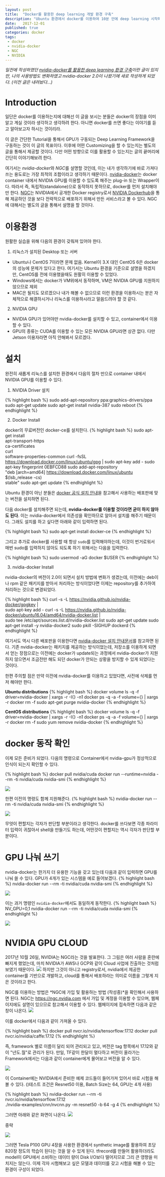 ```yaml
---
layout: post
title:  "Docker를 활용한 deep learning 개발 환경 구축"
description: "Ubuntu 환경에서 docker를 이용하여 10분 안에 deep learning 시작하기"
date:   2017-12-01
published: true
categories: docker
tags:
 - docker
 - nvidia-docker
 - NGC
 - NVIDIA
---
```


*일전에 작성하였던 [nvidia-docker를 활용한 deep learning 환경 구축]()이란 글이 있지만,
나의 사용방법도 변화하였고 nvidia-docker 2.0이 나왔기에 새로 작성하게 되었다. (이전 글은 내려놨다...)*

# Introduction
일단은 docker를 이용하는지에 대해선 이 글을 보시는 분들은 docker의 장점을 이미 알고 계실 것이라 생각하고 생각하려 한다. 아니면 docker를 쓰면 좋다는 이야기를 듣고 알아보고자 하시는 것이리라.

이 글은 간단한 Tutorial을 통해서 GPU가 구동되는 Deep Learning Framework을 구동하는 것이 이 글의 목표이다.
이후에 어떤 Customizing을 할 수 있는지는 별도의 글을 통해서 제공할 것이다. 다만 어떤 방향으로 이를 활용할 수 있는지는 글의 끝머리에 간단히 이야기해보려 한다.

여기서는 *nvidia-docker*와 *NGC*를 설명할 것인데, 이는 내가 생각하기에 바로 가져다 쓰는 용도로는 가장 최적의 조합이라고 생각하기 때문이다.
[nvidia-docker](https://github.com/NVIDIA/nvidia-docker)는 docker container 내에서 NVIDIA GPU를 이용할 수 있도록 해주는 plug-in 또는 Wrapper이다. 따라서  즉, 독립적(standalone)으로 동작하지 못하므로, docker를 먼저 설치해야만 한다. [NGC](https://ngc.nvidia.com/signin/email)는 NVIDIA에서 공개한 Docker registry로서 [NVIDIA Dockerhub](https://hub.docker.com/u/nvidia/)을 통해 제공하던 것을 보다 전략적으로 배포하기 위해서 만든 서비스라고 볼 수 있다. NGC에 대해서는 별도의 글을 통해서 설명을 할 것이다.

# 이용환경

원활한 실습을 위해 다음의 환경이 갖춰져 있어야 한다.

1. 리눅스가 설치된 Desktop 또는 서버
  - Ubuntu나 CentOS 7이라면 문제 없음. Kernel이 3.X 대인 CentOS 6은 docker의 성능에 문제가 있다고 한다.
    여기서는 Ubuntu 환경을 기준으로 설명을 하겠지만, CentOS를 전에 이용했을때도 원활히 이용할 수 있었다.
  - Windows에서는 docker가 VM위에서 동작하며, VM은 NVIDIA GPU를 지원하지 않으므로 제외
  - MAC은 될지도 모르겠으나 내가 해볼 수 없으므로 이런 환경을 이용하시는 분은 자체적으로 해결하시거나 리눅스를 이용하시라고 말씀드려야 할 것 같다.
2. NVIDIA GPU
  - NVIDIA GPU가 있어야만 nvidia-docker를 설치할 수 있고, container에서 이용할 수 있다.
  - GPU의 종류는 CUDA를 이용할 수 있는 모든 NVIDIA GPU라면 상관 없다. 다만 Jetson 이용자라면 아직 안해봐서 모르겠다.

# 설치

완전히 새롭게 리눅스를 설치한 환경에서 다음의 절차 만으로 container 내에서 NVIDIA GPU를 이용할 수 있다.

1. NVIDIA Driver 설치

{% highlight bash %}
sudo add-apt-repository ppa:graphics-drivers/ppa
sudo apt-get update
sudo apt-get install nvidia-387
sudo reboot
{% endhighlight %}

2. Docker Install

docker의 무료버전인 docker-ce를 설치한다.
{% highlight bash %}
sudo apt-get install \
    apt-transport-https \
    ca-certificates \
    curl \
    software-properties-common
curl -fsSL https://download.docker.com/linux/ubuntu/gpg | sudo apt-key add -
sudo apt-key fingerprint 0EBFCD88
sudo add-apt-repository \
   "deb [arch=amd64] https://download.docker.com/linux/ubuntu \
   $(lsb_release -cs) \
   stable"
sudo apt-get update
{% endhighlight %}

Ubuntu 환경이 아닌 분들은 [docker 공식 설치 안내](https://docs.docker.com/engine/installation/linux/docker-ce/ubuntu/#set-up-the-repository)을 참고해서 사용하는 배포판에 맞는 버전을 설치하면 된다.

다음 docker를 설치해주면 되는데, **nvidia-docker를 이용할 것이라면 굳이 하지 않아도 된다**. 이는 nvidia-docker에서 의존성을 확인하므로 알아서 설치를 해주기 때문이다. 그래도 설치를 하고 싶다면 아래와 같이 입력하면 된다.

{% highlight bash %}
sudo apt-get install docker-ce
{% endhighlight %}

그리고 추가로 docker를 사용할 때 항상 ```sudo```를 입력해야하는데, 이것이 번거로워서 매번 sudo를 입력하지 않아도 되도록 하기 위해서는 다음을 입력한다.

{% highlight bash %}
sudo usermod -aG docker $USER
{% endhighlight %}

3. nvidia-docker Install

nvidia-docker의 버전이 2.0이 되면서 설치 방법에 변화가 생겼는데,
이전에는 deb이나 rpm 같은 패키지를 받아서 처리하는 방식이었다면 이제는 repository를 추가하여 처리하는 것으로 변경되었다.

{% highlight bash %}
curl -s -L https://nvidia.github.io/nvidia-docker/gpgkey | \
  sudo apt-key add -
curl -s -L https://nvidia.github.io/nvidia-docker/ubuntu16.04/amd64/nvidia-docker.list | \
  sudo tee /etc/apt/sources.list.d/nvidia-docker.list
sudo apt-get update
sudo apt-get install -y nvidia-docker2
sudo pkill -SIGHUP dockerd
{% endhighlight %}

여기서도 역시 다른 배포판을 이용한다면 [nvidia-docker 설치 안내문서](https://nvidia.github.io/nvidia-docker/)를 참고하면 된다. 기존 nvidia-docker는 패키지를 제공하는 방식이었는데, 저장소를 이용하게 되면서 얻는 장점으로는 이전에는 docker가 update되는 과정에서 nvidia-docker가 지원하지 않으면서 조금전만 해도 되던 docker가 안되는 상황을 방지할 수 있게 되었다는 것이다.

한편 주의할 점은 만약 이전에 nvidia-docker를 이용하고 있었다면, 사전에 삭제를 먼저 해야만 한다.

**Ubuntu distributions**
{% highlight bash %}
docker volume ls -q -f driver=nvidia-docker | xargs -r -I{} -n1 docker ps -q -a -f volume={} | xargs -r docker rm -f
sudo apt-get purge nvidia-docker
{% endhighlight %}

**CentOS distributions**
{% highlight bash %}
docker volume ls -q -f driver=nvidia-docker | xargs -r -I{} -n1 docker ps -q -a -f volume={} | xargs -r docker rm -f
sudo yum remove nvidia-docker
{% endhighlight %}

# docker 동작 확인

이제 모든 준비가 되었다. 다음의 명령으로 Container에서 nvidia-gpu가 정상적으로 인식이 되는지 확인할 수 있다.

{% highlight bash %}
docker pull nvidia/cuda
docker run --runtime=nvidia --rm -ti nvidia/cuda nvidia-smi
{% endhighlight %}

<img class="col two center" src="/images/201712/docker-nvidia-smi.png"/>

한편 이전의 명령도 함께 지원해준다.
{% highlight bash %}
nvidia-docker run --rm -ti nvidia/cuda nvidia-smi
{% endhighlight %}

<img class="col two center" src="/images/201712/nvidia-docker-smi.png"/>

무엇이 편할지는 각자가 판단할 부분이라고 생각한다. docker를 쓰다보면 각종 파라미터 입력이 귀찮아서 shell을 만들기도 하는데, 어떤것이 편할지는 역시 각자가 판단할 부분이다.

# GPU 나눠 쓰기
nvidia-docker는 한가지 더 유용한 기능을 갖고 있는데 다음과 같이 입력하면 GPU를 나눠 쓸 수 있다. GPU가 4개가 있는 시스템을 예로 들어보겠다.
{% highlight bash %}
nvidia-docker run --rm -ti nvidia/cuda nvidia-smi
{% endhighlight %}

<img class="col two center" src="/images/201712/nvidia-docker-4gpu.png"/>

이는 과거 명령인 ```nvidia-docker```에서도 동일하게 동작한다.
{% highlight bash %}
NV_GPU=0,1 nvidia-docker run --rm -ti nvidia/cuda nvidia-smi
{% endhighlight %}

<img class="col two center" src="/images/201712/nvidia-docker-2gpu.png"/>

# NVIDIA GPU CLOUD
2017년 10월 26일, NVIDIA는 NGC라는 것을 발표한다. 그 그림은 여러 사람을 혼란에 빠지게 했었는데, 마치 NVIDIA가 AWS나 GCP와 같이 Cloud 사업에 진출하는 것처럼 보였기 때문이다.
<img class="col two center" src="/images/201712/NVIDIA GPU Cloud for Deep Learning, HPC Applications and HPC Visualization.png"/>
하지만 그것이 아니고 registry로서, nvidia에서 제공한 container를 기반으로 개발하고, cloud를 통해서 배포하라는 의미로 이름을 그렇게 지은 것이라고 한다.

NGC를 이용하는 방법은 *NGC에 가입 및 활용하는 방법 (작성중)*을 확인해서 사용하면 된다. NGC는 https://ngc.nvidia.com 에서 가입 및 계정을 이용할 수 있으며, 웹페이지에도 설명이 있으므로 참고해서 이용할 수 있다. 웹페이지에 접속하면 다음과 같은 창이 나온다.
<img class="col two center" src="/images/201712/ngc-intro.png"/>

이를 docker에서 다음과 같이 가져올 수 있다.

{% highlight bash %}
docker pull nvcr.io/nvidia/tensorflow:17.12
docker pull nvcr.io/nvidia/caffe:17.12
{% endhighlight %}

즉, framework 별로 이름이 달리 되어 관리되고 있고, 버전은 tag 항목에서 17.12와 같이 "년도.월"로 관리가 된다. 만일, TF같이 한달이 멀다하고 버전이 올라가는 Framework에서는 다음과 같이 container에게 물어보고 버전을 알 수 있다.

<img class="col center" src="/images/201712/ngc-tf-version.png"/>

이 Container에는 NVIDIA에서 준비한 예제 코드들이 들어가져 있어서 바로 시험을 해볼 수 있다. ()테스트 조건은 Resnet50 이용, Batch Size는 64, GPU는 4개 사용)

{% highlight bash %}
nvidia-docker run --rm -ti nvcr.io/nvidia/tensorflow:17.12 \
    ./nvidia-examples/cnn/nvcnn.py -m resnet50 -b 64 -g 4
{% endhighlight %}

그러면 아래와 같은 화면이 나온다.
<img class="col two center" src="/images/201712/tf-test-start.png"/>
<p class="center">중략</p>
<img class="col two center" src="/images/201712/tf-test-end.png"/>

그러면 Tesla P100 GPU 4장을 사용한 환경에서 synthetic image를 활용하여 초당 820장 정도의 학습이 된다는 것을 알 수 있게 된다. tfrecord를 만들어 활용하더라도 model이 GPU에서 소비하는 데이터 량이 Disk I/O보다 떨어지므로 그리 큰 영향을 미치지는 않는다.
이제 각자 시험해보고 싶은 모델과 데이터를 갖고 시험을 해볼 수 있는 환경이 구성이 되었다.

<br/>
